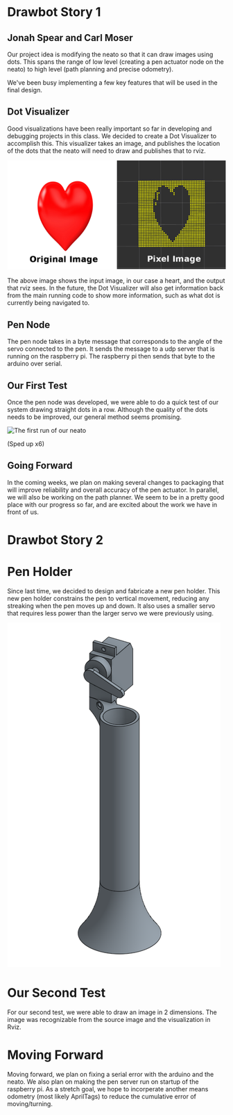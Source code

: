 # Drawbot Story 1
## Jonah Spear and Carl Moser

Our project idea is modifying the neato so that it can draw images using dots. This spans the range of low level (creating a pen actuator node on the neato) to high level (path planning and precise odometry).

We've been busy implementing a few key features that will be used in the final design.

## Dot Visualizer

Good visualizations have been really important so far in developing and debugging projects in this class. We decided to create a Dot Visualizer to accomplish this. This visualizer takes an image, and publishes the location of the dots that the neato will need to draw and publishes that to rviz.

![A comparison of an original image with the dot visualizer's output.](https://github.com/Joboman555/Drawbot/blob/master/resources/image_comparison.png)

The above image shows the input image, in our case a heart, and the output that rviz sees. In the future, the Dot Visualizer will also get information back from the main running code to show more information, such as what dot is currently being navigated to.

## Pen Node
The pen node takes in a byte message that corresponds to the angle of the servo connected to the pen. It sends the message to a udp server that is running on the raspberry pi. The raspberry pi then sends that byte to the arduino over serial.

## Our First Test

Once the pen node was developed, we were able to do a quick test of our system drawing straight dots in a row. Although the quality of the dots needs to be improved, our general method seems promising.

![The first run of our neato](https://github.com/Joboman555/Drawbot/blob/master/resources/dry_run.gif)

(Sped up x6)

## Going Forward

In the coming weeks, we plan on making several changes to packaging that will improve reliability and overall accuracy of the pen actuator. In parallel, we will also be working on the path planner. We seem to be in a pretty good place with our progress so far, and are excited about the work we have in front of us.

# Drawbot Story 2

# Pen Holder

Since last time, we decided to design and fabricate a new pen holder. This new pen holder constrains the pen to vertical movement, reducing any streaking when the pen moves up and down. It also uses a smaller servo that requires less power than the larger servo we were previously using.

![New pen holder](PenHolder.png)

# Our Second Test

For our second test, we were able to draw an image in 2 dimensions. The image was recognizable from the source image and the visualization in Rviz.

# Moving Forward

Moving forward, we plan on fixing a serial error with the arduino and the neato. We also plan on making the pen server run on startup of the raspberry pi. As a stretch goal, we hope to incorperate another means odometry (most likely AprilTags) to reduce the cumulative error of moving/turning.
